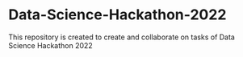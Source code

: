 # Data-Science-Hackathon-2022
This repository is created to create and collaborate on tasks of Data Science Hackathon 2022 
